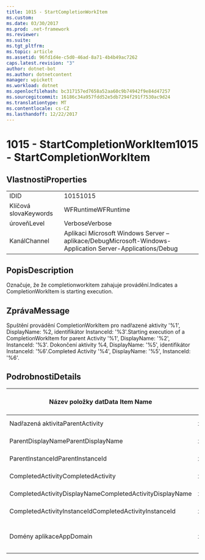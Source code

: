 ```yaml
---
title: 1015 - StartCompletionWorkItem
ms.custom: 
ms.date: 03/30/2017
ms.prod: .net-framework
ms.reviewer: 
ms.suite: 
ms.tgt_pltfrm: 
ms.topic: article
ms.assetid: 96fd1d4e-c5d0-46ad-8a71-4b4b49ac7262
caps.latest.revision: "3"
author: dotnet-bot
ms.author: dotnetcontent
manager: wpickett
ms.workload: dotnet
ms.openlocfilehash: bc317157ed7658a52aa60c9b74942f9e84d47257
ms.sourcegitcommit: 16186c34a957fdd52e5db7294f291f7530ac9d24
ms.translationtype: MT
ms.contentlocale: cs-CZ
ms.lasthandoff: 12/22/2017
---
```

# <a name="1015---startcompletionworkitem"></a><span data-ttu-id="2bb92-102">1015 - StartCompletionWorkItem</span><span class="sxs-lookup"><span data-stu-id="2bb92-102">1015 - StartCompletionWorkItem</span></span>
## <a name="properties"></a><span data-ttu-id="2bb92-103">Vlastnosti</span><span class="sxs-lookup"><span data-stu-id="2bb92-103">Properties</span></span>  
  
|||  
|-|-|  
|<span data-ttu-id="2bb92-104">ID</span><span class="sxs-lookup"><span data-stu-id="2bb92-104">ID</span></span>|<span data-ttu-id="2bb92-105">1015</span><span class="sxs-lookup"><span data-stu-id="2bb92-105">1015</span></span>|  
|<span data-ttu-id="2bb92-106">Klíčová slova</span><span class="sxs-lookup"><span data-stu-id="2bb92-106">Keywords</span></span>|<span data-ttu-id="2bb92-107">WFRuntime</span><span class="sxs-lookup"><span data-stu-id="2bb92-107">WFRuntime</span></span>|  
|<span data-ttu-id="2bb92-108">úroveň</span><span class="sxs-lookup"><span data-stu-id="2bb92-108">Level</span></span>|<span data-ttu-id="2bb92-109">Verbose</span><span class="sxs-lookup"><span data-stu-id="2bb92-109">Verbose</span></span>|  
|<span data-ttu-id="2bb92-110">Kanál</span><span class="sxs-lookup"><span data-stu-id="2bb92-110">Channel</span></span>|<span data-ttu-id="2bb92-111">Aplikaci Microsoft Windows Server – aplikace/Debug</span><span class="sxs-lookup"><span data-stu-id="2bb92-111">Microsoft-Windows-Application Server-Applications/Debug</span></span>|  
  
## <a name="description"></a><span data-ttu-id="2bb92-112">Popis</span><span class="sxs-lookup"><span data-stu-id="2bb92-112">Description</span></span>  
 <span data-ttu-id="2bb92-113">Označuje, že že completionworkitem zahajuje provádění.</span><span class="sxs-lookup"><span data-stu-id="2bb92-113">Indicates a CompletionWorkItem is starting execution.</span></span>  
  
## <a name="message"></a><span data-ttu-id="2bb92-114">Zpráva</span><span class="sxs-lookup"><span data-stu-id="2bb92-114">Message</span></span>  
 <span data-ttu-id="2bb92-115">Spuštění provádění CompletionWorkItem pro nadřazené aktivity '%1', DisplayName: %2, identifikátor InstanceId: '%3'.</span><span class="sxs-lookup"><span data-stu-id="2bb92-115">Starting execution of a CompletionWorkItem for parent Activity '%1', DisplayName: '%2', InstanceId: '%3'.</span></span> <span data-ttu-id="2bb92-116">Dokončení aktivity %4, DisplayName: '%5', identifikátor InstanceId: '%6'.</span><span class="sxs-lookup"><span data-stu-id="2bb92-116">Completed Activity '%4', DisplayName: '%5', InstanceId: '%6'.</span></span>  
  
## <a name="details"></a><span data-ttu-id="2bb92-117">Podrobnosti</span><span class="sxs-lookup"><span data-stu-id="2bb92-117">Details</span></span>  
  
|<span data-ttu-id="2bb92-118">Název položky dat</span><span class="sxs-lookup"><span data-stu-id="2bb92-118">Data Item Name</span></span>|<span data-ttu-id="2bb92-119">Datová položka – Typ</span><span class="sxs-lookup"><span data-stu-id="2bb92-119">Data Item Type</span></span>|<span data-ttu-id="2bb92-120">Popis</span><span class="sxs-lookup"><span data-stu-id="2bb92-120">Description</span></span>|  
|--------------------|--------------------|-----------------|  
|<span data-ttu-id="2bb92-121">Nadřazená aktivita</span><span class="sxs-lookup"><span data-stu-id="2bb92-121">ParentActivity</span></span>|<span data-ttu-id="2bb92-122">xs:String</span><span class="sxs-lookup"><span data-stu-id="2bb92-122">xs:string</span></span>|<span data-ttu-id="2bb92-123">Název typu nadřazené aktivity.</span><span class="sxs-lookup"><span data-stu-id="2bb92-123">The type name of the parent activity.</span></span>|  
|<span data-ttu-id="2bb92-124">ParentDisplayName</span><span class="sxs-lookup"><span data-stu-id="2bb92-124">ParentDisplayName</span></span>|<span data-ttu-id="2bb92-125">xs:String</span><span class="sxs-lookup"><span data-stu-id="2bb92-125">xs:string</span></span>|<span data-ttu-id="2bb92-126">Zobrazovaný název nadřazené aktivity.</span><span class="sxs-lookup"><span data-stu-id="2bb92-126">The display name of the parent activity.</span></span>|  
|<span data-ttu-id="2bb92-127">ParentInstanceId</span><span class="sxs-lookup"><span data-stu-id="2bb92-127">ParentInstanceId</span></span>|<span data-ttu-id="2bb92-128">xs:String</span><span class="sxs-lookup"><span data-stu-id="2bb92-128">xs:string</span></span>|<span data-ttu-id="2bb92-129">Id instance nadřazené aktivity.</span><span class="sxs-lookup"><span data-stu-id="2bb92-129">The instance id of the parent activity.</span></span>|  
|<span data-ttu-id="2bb92-130">CompletedActivity</span><span class="sxs-lookup"><span data-stu-id="2bb92-130">CompletedActivity</span></span>|<span data-ttu-id="2bb92-131">xs:String</span><span class="sxs-lookup"><span data-stu-id="2bb92-131">xs:string</span></span>|<span data-ttu-id="2bb92-132">Název typu dokončené aktivity.</span><span class="sxs-lookup"><span data-stu-id="2bb92-132">The type name of the completed activity.</span></span>|  
|<span data-ttu-id="2bb92-133">CompletedActivityDisplayName</span><span class="sxs-lookup"><span data-stu-id="2bb92-133">CompletedActivityDisplayName</span></span>|<span data-ttu-id="2bb92-134">xs:String</span><span class="sxs-lookup"><span data-stu-id="2bb92-134">xs:string</span></span>|<span data-ttu-id="2bb92-135">Zobrazovaný název dokončené aktivity.</span><span class="sxs-lookup"><span data-stu-id="2bb92-135">The display name of the completed activity.</span></span>|  
|<span data-ttu-id="2bb92-136">CompletedActivityInstanceId</span><span class="sxs-lookup"><span data-stu-id="2bb92-136">CompletedActivityInstanceId</span></span>|<span data-ttu-id="2bb92-137">xs:String</span><span class="sxs-lookup"><span data-stu-id="2bb92-137">xs:string</span></span>|<span data-ttu-id="2bb92-138">Id instance dokončené aktivity.</span><span class="sxs-lookup"><span data-stu-id="2bb92-138">The instance id of the completed activity.</span></span>|  
|<span data-ttu-id="2bb92-139">Domény aplikace</span><span class="sxs-lookup"><span data-stu-id="2bb92-139">AppDomain</span></span>|<span data-ttu-id="2bb92-140">xs:String</span><span class="sxs-lookup"><span data-stu-id="2bb92-140">xs:string</span></span>|<span data-ttu-id="2bb92-141">Řetězec vrácený AppDomain.CurrentDomain.FriendlyName.</span><span class="sxs-lookup"><span data-stu-id="2bb92-141">The string returned by AppDomain.CurrentDomain.FriendlyName.</span></span>|
